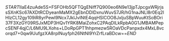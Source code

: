 $START$IIaE4zuAde5S+FSFOHb5QFTQgENiff7Q900eo6N9e13jpTJpcgxWRjrjssSXnKSc67AXDtRCDyeanMaMX2gEbnDDlDxnuWuvS7JR/hG1naJNLl8r0Eq2lHlzCL12gy109iR8yrPewI9Ncx7JklJvINtE4qqHSlCOO8JxljuSBpWuuKtSoBOri37F3XzGY09RSJxMDP3HQv1YRK8MaiZohxC2PAqDlLkRpbA0G1JMBAMPepcSENF4qjC/L6MU9LXohs+LDoRpGPT1hhpmezw5ROaVDcPanpxdx4MxL8vcorqd7+0qw9UufgzXA8rpINuyfph26NtNI9YrZrfLraBDcw==$END$